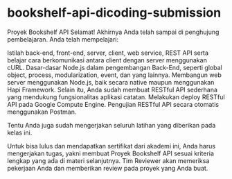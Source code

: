# bookshelf-api-dicoding-submission

Proyek Bookshelf API
Selamat! Akhirnya Anda telah sampai di penghujung pembelajaran. Anda telah mempelajari:

Istilah back-end, front-end, server, client, web service, REST API serta belajar cara berkomunikasi antara client dengan server menggunakan cURL.
Dasar-dasar Node.js dalam pengembangan Back-End, seperti global object, process, modularization, event, dan yang lainnya.
Membangun web server menggunakan Node.js, baik secara native maupun menggunakan Hapi Framework. Selain itu, Anda sudah membuat RESTful API sederhana yang mendukung fungsionalitas aplikasi catatan.
Melakukan deploy RESTful API pada Google Compute Engine.
Pengujian RESTful API secara otomatis menggunakan Postman.

Tentu Anda juga sudah mengerjakan seluruh latihan yang diberikan pada kelas ini.

Untuk bisa lulus dan mendapatkan sertifikat dari akademi ini, Anda harus mengerjakan tugas, yakni membuat Proyek Bookshelf API sesuai kriteria lengkap yang ada di materi selanjutnya. Tim Reviewer akan memeriksa pekerjaan Anda dan memberikan review pada proyek yang Anda buat.
